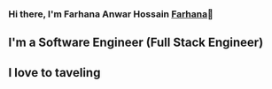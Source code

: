 ### Hi there, I'm Farhana Anwar Hossain [Farhana](https://www.imdb.com/name/nm8160591/)👋 

## I'm a Software Engineer (Full Stack Engineer)
## I love to taveling 



[Farhana]:https://www.imdb.com/name/nm8160591/